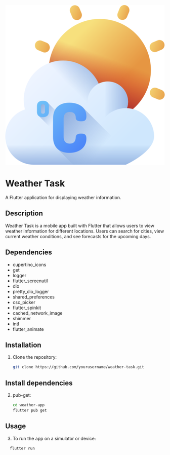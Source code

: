 ![App Icon](assets/images/logo.png)


# Weather Task

A Flutter application for displaying weather information.

## Description

Weather Task is a mobile app built with Flutter that allows users to view weather information for different locations. Users can search for cities, view current weather conditions, and see forecasts for the upcoming days.

## Dependencies
-  cupertino_icons
-  get
-  logger
-  flutter_screenutil
-  dio
-  pretty_dio_logger
-  shared_preferences
-  csc_picker
-  flutter_spinkit
-  cached_network_image
-  shimmer
-  intl
-  flutter_animate


## Installation

1. Clone the repository:

   ```bash
   git clone https://github.com/yourusername/weather-task.git

## Install dependencies

2. pub-get:

   ```bash
   cd weather-app
   flutter pub get


## Usage

3. To run the app on a simulator or device:

 ```bash
   flutter run




